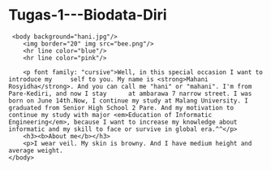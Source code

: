 Tugas-1---Biodata-Diri
======================

<html>
  <head>
		<title>biodata dalam paragraf</title>
	</head>

	 <body background="hani.jpg"/>
		<img border="20" img src="bee.png"/>
		<hr line color="blue"/>
		<hr line color="pink"/>

		<p font family: "cursive">Well, in this special occasion I want to introduce my 	self to you. My name is <strong>Mahani Rosyidha</strong>. And you can call me "hani" or "mahani". I'm from Pare-Kediri, and now I stay 		at ambarawa 7 narrow street. I was born on June 14th.Now, I continue my study at Malang University. I graduated from Senior High School 2 Pare. And my motivation to continue my study with major <em>Education of Informatic Engineering</em>, because I want to increase my knowledge about informatic and my skill to face or survive in global era.^^</p>
		<h3><b>About me</b></h3>
		<p>I wear veil. My skin is browny. And I have medium height and average weight.
	</body>

</html>
